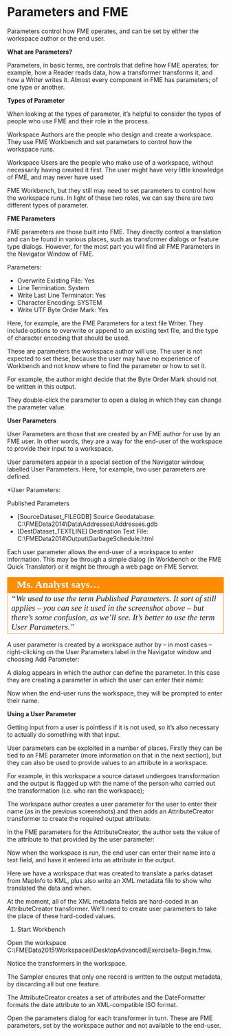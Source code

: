 # Parameters and FME

Parameters control how FME operates, and can be set by either the workspace author or the end user.

**What are Parameters?**

Parameters, in basic terms, are controls that define how FME operates; for example, how a Reader reads data, how a transformer transforms it, and how a Writer writes it.
Almost every component in FME has parameters; of one type or another.

**Types of Parameter**

When looking at the types of parameter, it’s helpful to consider the types of people who use FME and their role in the process.

Workspace Authors are the people who design and create a workspace. They use FME Workbench and set parameters to control how the workspace runs.

Workspace Users are the people who make use of a workspace, without necessarily having created it first. The user might have very little knowledge of FME, and may never have used

FME Workbench, but they still may need to set parameters to control how the workspace runs.
In light of these two roles, we can say there are two different types of parameter.

**FME Parameters**

FME parameters are those built into FME. They directly control a translation and can be found in various places, such as transformer dialogs or feature type dialogs. However, for the most part you will find all FME Parameters in the Navigator Window of FME.

Parameters:
- Overwrite Existing File: Yes
- Line Termination: System
- Write Last Line Terminator: Yes
- Character Encoding: SYSTEM
- Write UTF Byte Order Mark: Yes

Here, for example, are the FME Parameters for a text file Writer. They include options to overwrite or append to an existing text file, and the type of character encoding that should be used.

These are parameters the workspace author will use. The user is not expected to set these, because the user may have no experience of Workbench and not know where to find the parameter or how to set it.

For example, the author might decide that the Byte Order Mark should not be written in this output.

They double-click the parameter to open a dialog in which they can change the parameter value.

**User Parameters**

User Parameters are those that are created by an FME author for use by an FME user. In other words, they are a way for the end-user of the workspace to provide their input to a workspace.

User parameters appear in a special section of the Navigator window, labelled User Parameters. Here, for example, two user parameters are defined.

*User Parameters:
 
  Published Parameters
  - [SourceDataset_FILEGDB] Source Geodatabase: C:\FMEData2014\Data\Addresses\Addresses.gdb
  - [DestDataset_TEXTLINE] Destination Text File: C:\FMEData2014\Output\GarbageSchedule.html
  
  
Each user parameter allows the end-user of a workspace to enter information. This may be through a simple dialog (in Workbench or the FME Quick Translator) or it might be through a web page on FME Server.

<table style="border-spacing: 0px">
<tr>
<td style="vertical-align:middle;background-color:darkorange;border: 2px solid darkorange">
<i class="fa fa-quote-left fa-lg fa-pull-left fa-fw" style="color:white;padding-right: 12px;vertical-align:text-top"></i>
<span style="color:white;font-size:x-large;font-weight: bold;font-family:serif">Ms. Analyst says…</span>
</td>
</tr>

<tr>
<td style="border: 1px solid darkorange">
<span style="font-family:serif; font-style:italic; font-size:larger">
“We used to use the term Published Parameters. It sort of still applies – you
can see it used in the screenshot above – but there’s some confusion, as
we’ll see. It’s better to use the term User Parameters.”
</span>
</td>
</tr>
</table>

A user parameter is created by a workspace author by – in most cases – right-clicking on the User Parameters label in the Navigator window and choosing Add Parameter:



A dialog appears in which the author can define the parameter.
In this case they are creating a parameter in which the user can enter their name:

Now when the end-user runs the workspace, they will be prompted to enter their name.

**Using a User Parameter**

Getting input from a user is pointless if it is not used, so it’s also necessary to actually do something with that input.

User parameters can be exploited in a number of places. Firstly they can be tied to an FME parameter (more information on that in the next section), but they can also be used to provide values to an attribute in a workspace.

For example, in this workspace a source dataset undergoes transformation and the output is flagged up with the name of the person who carried out the transformation (i.e. who ran the workspace);

The workspace author creates a user parameter for the user to enter their name (as in the previous screenshots) and then adds an AttributeCreator transformer to create the required output attribute.

In the FME parameters for the AttributeCreator, the author sets the value of the attribute to that provided by the user parameter:

Now when the workspace is run, the end user can enter their name into a text field, and have it entered into an attribute in the output.

Here we have a workspace that was created to translate a parks dataset from MapInfo to KML, plus also write an XML metadata file to show who translated the data and when.

At the moment, all of the XML metadata fields are hard-coded in an AttributeCreator transformer. We’ll need to create user parameters to take the place of these hard-coded values.

1) Start Workbench

Open the workspace C:\FMEData2015\Workspaces\DesktopAdvanced\Exercise1a-Begin.fmw.

Notice the transformers in the workspace.

The Sampler ensures that only one record is written to the output metadata, by discarding all but one feature.

The AttributeCreator creates a set of attributes and the DateFormatter formats the date attribute to an XML-compatible ISO format.

Open the parameters dialog for each transformer in turn. These are FME parameters, set by the workspace author and not available to the end-user.